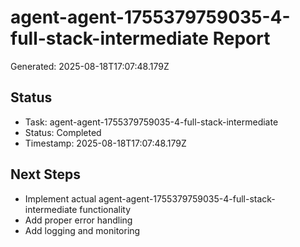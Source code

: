 # agent-agent-1755379759035-4-full-stack-intermediate Report

Generated: 2025-08-18T17:07:48.179Z

## Status
- Task: agent-agent-1755379759035-4-full-stack-intermediate
- Status: Completed
- Timestamp: 2025-08-18T17:07:48.179Z

## Next Steps
- Implement actual agent-agent-1755379759035-4-full-stack-intermediate functionality
- Add proper error handling
- Add logging and monitoring
